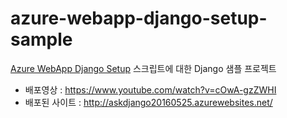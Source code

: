 # azure-webapp-django-setup-sample

[Azure WebApp Django Setup](https://github.com/askdjango/azure-webapp-django-setup) 스크립트에 대한 Django 샘플 프로젝트

 * 배포영상 : https://www.youtube.com/watch?v=cOwA-gzZWHI
 * 배포된 사이트 : http://askdjango20160525.azurewebsites.net/


